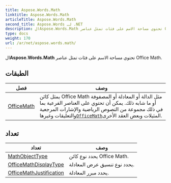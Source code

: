 ```yaml
---
title: Aspose.Words.Math
linktitle: Aspose.Words.Math
articleTitle: Aspose.Words.Math
second_title: Aspose.Words لـ .NET
description: الAspose.Words.Math تحتوي مساحة الاسم على فئات تمثل عناصر Office Math في C#.
type: docs
weight: 170
url: /ar/net/aspose.words.math/
---
```

ال**Aspose.Words.Math** تحتوي مساحة الاسم على فئات تمثل عناصر Office Math.

## الطبقات

| فصل | وصف |
| --- | --- |
| [OfficeMath](./officemath/) | يمثل كائن Office Math مثل الدالة أو المعادلة أو المصفوفة أو ما شابه ذلك. يمكن أن تحتوي على العناصر الفرعية بما في ذلك مجموعة من النصوص الرياضية والإشارات المرجعية والتعليقات وغيرها[`OfficeMath`](../aspose.words.math/officemath/)المثيلات وبعض العقد الأخرى. |
## تعداد

| تعداد | وصف |
| --- | --- |
| [MathObjectType](./mathobjecttype/) | يحدد نوع كائن Office Math. |
| [OfficeMathDisplayType](./officemathdisplaytype/) | يحدد نوع تنسيق عرض المعادلة. |
| [OfficeMathJustification](./officemathjustification/) | يحدد مبرر المعادلة. |
